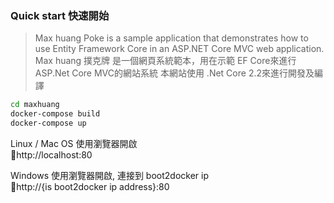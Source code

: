 ### Quick start 快速開始
>Max huang Poke is a sample application that demonstrates how to use Entity Framework Core in an ASP.NET Core MVC web application. 
Max huang 撲克牌 是一個網頁系統範本，用在示範 EF Core來進行 ASP.Net Core MVC的網站系統 本網站使用 .Net Core 2.2來進行開發及編譯

 ```bash
cd maxhuang
docker-compose build
docker-compose up
 ```

Linux / Mac OS 使用瀏覽器開啟<br>
http://localhost:80

Windows 使用瀏覽器開啟, 連接到 boot2docker ip <br>
http://{is boot2docker ip address}:80
